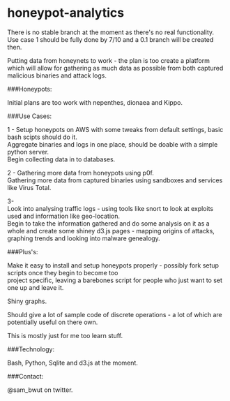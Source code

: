 honeypot-analytics
==================

There is no stable branch at the moment as there's no real functionality.  
Use case 1 should be fully done by 7/10 and a 0.1 branch will be created then.  

Putting data from honeynets to work - the plan is too create a platform which will allow for 
gathering as much data as possible from both captured malicious binaries and attack logs.

###Honeypots:

Initial plans are too work with nepenthes, dionaea and Kippo.

###Use Cases:

1 -
Setup honeypots on AWS with some tweaks from default settings, basic bash scipts should do it.  
Aggregate binaries and logs in one place, should be doable with a simple python server.  
Begin collecting data in to databases.   
  
2 -
Gathering more data from honeypots using p0f.  
Gathering more data from captured binaries using sandboxes and services like Virus Total.    
  
3-  
Look into analysing traffic logs - using tools like snort to look at exploits used and information like geo-location.  
Begin to take the information gathered and do some analysis on it as a whole and create some shiney d3.js pages - mapping origins of attacks,  graphing trends and looking into malware genealogy.
  
###Plus's:  
  
Make it easy to install and setup honeypots properly - possibly fork setup scripts once they begin to become too  
project specific, leaving a barebones script for people who just want to set one up and leave it.  
  
Shiny graphs.  
  
Should give a lot of sample code of discrete operations - a lot of which are potentially useful on there own.

This is mostly just for me too learn stuff.  
  
###Technology:  
  
Bash, Python, Sqlite and d3.js at the moment.  
  
###Contact:  
  
@sam_bwut on twitter.  
  
